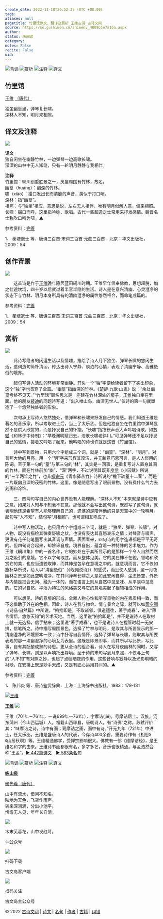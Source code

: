 ```yaml
---
create_date: 2022-11-18T20:52:35 (UTC +08:00)
tags: 
aliases: null
pagetitle: 竹里馆原文、翻译及赏析_王维古诗_古诗文网
source: https://so.gushiwen.cn/shiwenv_4809b5e7a16a.aspx
author: 
status: 未阅读
category: 
notes: False
recite: False
uid: 
---
```


![背诵](https://song.gushiwen.cn/siteimg/bei-pic.png) ![赏析](https://song.gushiwen.cn/siteimg/shang-pic.png) ![注释](https://song.gushiwen.cn/siteimg/zhu-pic.png) ![译文](https://song.gushiwen.cn/siteimg/yi-pic.png)

## 竹里馆

[王维](https://so.gushiwen.cn/authorv_52fceee85532.aspx) [〔唐代〕](https://so.gushiwen.cn/shiwens/default.aspx?cstr=%e5%94%90%e4%bb%a3)

独坐幽篁里，弹琴复长啸。  
深林人不知，明月来相照。

## 译文及注释

![](https://song.gushiwen.cn/siteimg/speak-er.png)

**译文**  
独自闲坐在幽静竹林，一边弹琴一边高歌长啸。  
深深的山林中无人知晓，只有一轮明月静静与我相伴。

**注释**  
竹里馆：辋川别墅胜景之一，房屋周围有竹林，故名。  
幽篁（huáng）：幽深的竹林。  
啸（xiào）：撮口发出长而清脆的声音，类似于打口哨。  
深林：指“幽篁”。  
相照：与“独坐”相应，意思是说，左右无人相伴，唯有明月似解人意，偏来相照。  
长啸：撮口而呼，这里指吟咏、歌唱。古代一些超逸之士常用来抒发感情。魏晋名士称吹口哨为啸。▲

参考资料：[完善](https://so.gushiwen.cn/jiucuo.aspx?u=%e7%bf%bb%e8%af%91682%e3%80%8a%e8%af%91%e6%96%87%e5%8f%8a%e6%b3%a8%e9%87%8a%e3%80%8b)

1、 蘅塘退士 等．唐诗三百首·宋词三百首·元曲三百首．北京：华文出版社，2009：54

## 创作背景

![](https://song.gushiwen.cn/siteimg/speak-er.png)

　　这首诗是作于[王维](https://so.gushiwen.cn/authorv_52fceee85532.aspx)晚年隐居蓝田辋川时期。王维早年信奉佛教，思想超脱，加之仕途坎坷，四十岁以后就过着半官半隐的生活。诗人是在意兴清幽、心灵澄净的状态下与竹林、明月本身所具有的清幽澄净的属性悠然相会，而命笔成篇的。

参考资料：[完善](https://so.gushiwen.cn/jiucuo.aspx?u=%e8%b5%8f%e6%9e%9021558%e3%80%8a%e5%88%9b%e4%bd%9c%e8%83%8c%e6%99%af%e3%80%8b)

1、 蘅塘退士 等．唐诗三百首·宋词三百首·元曲三百首．北京：华文出版社，2009：54

## 赏析

![](https://song.gushiwen.cn/siteimg/speak-er.png)

　　此诗写隐者的闲适生活以及情趣，描绘了诗人月下独坐、弹琴长啸的悠闲生活，遣词造句简朴清丽，传达出诗人宁静、淡泊的心情，表现了清幽宁静、高雅绝俗的境界。

　　起句写诗人活动的环境非常幽静。开头一个“独”字便给读者留下了突出印象，这个“独”字也贯穿了全篇。“幽篁”指幽深的竹林。《楚辞·九歌·山鬼》说：“余处幽篁兮终不见天。”“竹里馆”顾名思义是一座建在竹林深处的房子，[王维](https://so.gushiwen.cn/authorv_52fceee85532.aspx)独自坐在里面。他的朋友[裴迪](https://so.gushiwen.cn/authorv_aeeb228b2c05.aspx)的同题诗写道：“出入唯山鸟，幽深无世人。”仅诗的第一句就塑造了一个悠然独处者的形象。

　　次句承上写诗人悠然独处，借弹琴和长啸来抒发自己的情感。我们知道王维是著名的音乐家，所以考取进士后，当上了太乐丞。但是他独自坐在竹里馆中弹琴显然不是供人欣赏的，而是抒发自己的怀抱。“长啸”指拖长声音大声吟唱诗歌，如[苏轼](https://so.gushiwen.cn/authorv_3b99a16ff2dd.aspx)《和林子中待制》：“早晚渊明赋归去，浩歌长啸老斜川。”可见弹琴还不足以抒发自己的感情，接着又吟唱了起来。他吟唱的诗也许就是这首《竹里馆》。

　　诗中写到景物，只用六个字组成三个词，就是：“幽篁”、“深林”、“明月”。对普照大地的月亮，用一个“明”字来形容其皎洁，并无新意巧思可言，是人人惯用的陈词。至于第一句的“篁”与第三句的“林”，其实是一回事，是重复写诗人置身其间的竹林，而在竹林前加“幽”、“深”两字，不过说明其既非[庾信](https://so.gushiwen.cn/authorv_b2062eef6b39.aspx)《小园赋》所说的“三竿两竿之竹”，也非[柳宗元](https://so.gushiwen.cn/authorv_0ba13a22799e.aspx)《青水驿丛竹》诗所说的“檐下疏篁十二茎”，而是一片既幽且深的茂密的竹林。这里，像是随意写出了眼前景物，没有费什么气力去刻画和涂饰。

　　三、四两句写自己的内心世界没有人能理解。“深林人不知”本来就是诗中应有之意，如果对人知与不知毫不在意，那他就不会写出这句诗，既然写了这句诗，就表明他还是希望有人能够理解自己的，遗憾的是陪伴他的只是天空中的一轮明月。起句写“人不知”，结句写“月相照”，也可谓相互呼应了。

　　诗中写人物活动，也只用六个字组成三个词，就是：“独坐、弹琴、长啸”。对人物，既没有描绘其弹奏舒啸之状，也没有表达其喜怒哀乐之情；对琴音与啸声，更没有花任何笔墨写出其音调与声情。表面看来，四句诗的用字造语都是平平无奇的。但四句诗合起来，却妙谛自成，境界自出，蕴含着一种特殊的艺术魅力。作为王维《辋川集》中的一首名作，它的妙处在于其所显示的是那样一个令人自然而然为之吸引的意境。它不以字句取胜，而从整体见美。它的美在神不在貌，领略和欣赏它的美，也应当遗貌取神，而其神是包孕在意境之中的。就意境而言，它不仅如施补华所说，给人以“清幽绝俗”（《岘佣说诗》）的感受，而且使人感到，这一月夜幽林之景是如此空明澄净，在其间弹琴长啸之人是如此安闲自得，尘虑皆空，外景与内情是抿合无间、融为一体的。而在语言上则从自然中见至味、从平淡中见高韵。它的以自然、平淡为特征的风格美又与它的意境美起了相辅相成的作用。

　　可以想见，诗的意境的形成，全赖人物心性和所写景物的内在素质相一致，而不必借助于外在的色相。因此，诗人在我与物会、情与景合之际，就可以如[司空图](https://so.gushiwen.cn/authorv_a4f5884125b1.aspx)《诗品·自然篇》中所说，“俯拾即是，不取诸邻，俱道适往，著手成春”，进入“薄言情悟，悠悠天钧”的艺术天地。当然，这里说“俯拾即是”，并不是说诗人在取材上就一无选择，信手拈来；这里说“著手成春”，也不是说诗人在握管时就一无安排，信笔所之。诗中描写周围景色，选择了竹林与明月，是取其与所要显示的那一清幽澄净的环境原本一致；诗中抒写自我情怀，选择了弹琴与长啸，则取其与所要表现的那一清幽澄净的心境互为表里。这既是即景即事，而其所以写此景，写此事，自有其酝酿成熟的诗思。更从全诗的组合看，诗人在写月夜幽林的同时，又写了弹琴、长啸，则是以声响托出静境。至于诗的末句写到月来照，不仅与上句的“人不知”有对照之妙，也起了点破暗夜的作用。这些音响与寂静以及光影明暗的衬映，在安排上既是妙手天成，又是有匠心运用其间的。▲

参考资料：[完善](https://so.gushiwen.cn/jiucuo.aspx?u=%e8%b5%8f%e6%9e%90794%e3%80%8a%e8%b5%8f%e6%9e%90%e3%80%8b)

1、 陈邦炎 等．唐诗鉴赏辞典．上海：上海辞书出版社，1983：179-181

[![王维](https://song.gushiwen.cn/authorImg/wangwei.jpg)](https://so.gushiwen.cn/authorv_52fceee85532.aspx)

[**王维**](https://so.gushiwen.cn/authorv_52fceee85532.aspx) ![](https://song.gushiwen.cn/siteimg/speak-er.png)

王维（701年－761年，一说699年—761年），字摩诘(jié)，号摩诘居士。汉族，河东蒲州（今山西运城）人，祖籍山西祁县，唐朝诗人，有“诗佛”之称。苏轼评价其：“味摩诘之诗，诗中有画；观摩诘之画，画中有诗。”开元九年（721年）中进士，任太乐丞。王维是盛唐诗人的代表，今存诗400余首，重要诗作有《相思》《山居秋暝》等。王维精通佛学，受禅宗影响很大。佛教有一部《维摩诘经》，是王维名和字的由来。王维诗书画都很有名，多才多艺，音乐也很精通。与孟浩然合称“王孟”。[► 442篇诗文](https://so.gushiwen.cn/shiwens/default.aspx?astr=%e7%8e%8b%e7%bb%b4)　[► 583条名句](https://so.gushiwen.cn/mingjus/default.aspx?astr=%e7%8e%8b%e7%bb%b4)

![背诵](https://song.gushiwen.cn/siteimg/bei-pic.png) ![赏析](https://song.gushiwen.cn/siteimg/shang-pic.png) ![注释](https://song.gushiwen.cn/siteimg/zhu-pic.png) ![译文](https://song.gushiwen.cn/siteimg/yi-pic.png)

[**咏山泉**](https://so.gushiwen.cn/shiwenv_68dd87cdc9b8.aspx)

[储光羲](https://so.gushiwen.cn/authorv.aspx?name=%e5%82%a8%e5%85%89%e7%be%b2)[〔唐代〕](https://so.gushiwen.cn/shiwens/default.aspx?cstr=%e5%94%90%e4%bb%a3)

山中有流水，借问不知名。  
映地为天色，飞空作雨声。  
转来深涧满，分出小池平。  
恬澹无人见，年年长自清。

![](https://song.gushiwen.cn/siteimg/app/erma_guwendao.png)

木末芙蓉花，山中发红萼。

⇦公众号

![](https://song.gushiwen.cn/siteimg/app/appdownGwd2021.png)

扫码下载

古文岛客户端

![](https://song.gushiwen.cn/siteimg/app/erma_guwendao.png)

扫码关注

古文岛主公众号

© 2022 [古诗文网](https://www.gushiwen.cn/) | [诗文](https://so.gushiwen.cn/shiwens/) | [名句](https://so.gushiwen.cn/mingjus/) | [作者](https://so.gushiwen.cn/authors/) | [古籍](https://so.gushiwen.cn/guwen/) | [纠错](https://so.gushiwen.cn/jiucuo.aspx?u=)
